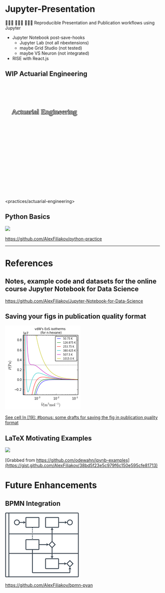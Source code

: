 
# Jupyter-Presentation

👩🏽‍🔬 👨🏽‍💻 👨🏿‍🏫 Reproducible Presentation and Publication workflows using Jupyter

- Jupyter Notebook post-save-hooks
  - Jupyter Lab (not all nbextensions)
  - maybe Grid Studio (not tested)
  - maybe VS Neuron (not integrated)
- RISE with React.js

## **WIP** Actuarial Engineering

<div style="background: url(https://www.cosmic-core.org/wp-content/uploads/2018/10/rainbow-galaxy-lr.jpg);
  background-repeat: no-repeat;
  background-size: 300px;
  width=300px;
  height:201px;
  vertical-align: middle;
  font-family:Times;
  color:#efefef;
  text-shadow: -1pt 0 #111, 0 1pt #111, 1pt 0 #111, 0 -1pt #111;
  font-size:18pt;
  display: block;
  padding:60pt 16pt">Actuarial Engineering</div>

<practices/actuarial-engineering>

## Python Basics

<img src="https://upload.wikimedia.org/wikipedia/commons/7/71/Serpiente_alquimica.jpg" width="300px"/>

<https://github.com/AlexFiliakov/python-practice>

---

# References

## Notes, example code and datasets for the online course Jupyter Notebook for Data Science

<https://github.com/AlexFiliakov/Jupyter-Notebook-for-Data-Science>

## Saving your figs in publication quality format

<img src="images/publish-chart.png" style="background: #efefef;"/>

[See cell In [19]: #bonus: some drafts for saving the fig in publication quality format](https://github.com/AlexFiliakov/PyTherm-applied-thermodynamics/blob/master/contents/main-lectures/2-numpy-matplotlib-vdW-EoS-isotherms.ipynb)

## LaTeX Motivating Examples

<img src="https://render.githubusercontent.com/render/math?math=%5Cbegin%7Baligned%7D%0A%5Cnabla%20%5Ctimes%20%5Cvec%7B%5Cmathbf%7BB%7D%7D%20-%5C%2C%20%5Cfrac1c%5C%2C%20%5Cfrac%7B%5Cpartial%5Cvec%7B%5Cmathbf%7BE%7D%7D%7D%7B%5Cpartial%20t%7D%20%26amp%3B%20%3D%20%5Cfrac%7B4%5Cpi%7D%7Bc%7D%5Cvec%7B%5Cmathbf%7Bj%7D%7D%20%5C%5C%20%20%20%5Cnabla%20%5Ccdot%20%5Cvec%7B%5Cmathbf%7BE%7D%7D%20%26amp%3B%20%3D%204%20%5Cpi%20%5Crho%20%5C%5C%0A%5Cnabla%20%5Ctimes%20%5Cvec%7B%5Cmathbf%7BE%7D%7D%5C%2C%20%2B%5C%2C%20%5Cfrac1c%5C%2C%20%5Cfrac%7B%5Cpartial%5Cvec%7B%5Cmathbf%7BB%7D%7D%7D%7B%5Cpartial%20t%7D%20%26amp%3B%20%3D%20%5Cvec%7B%5Cmathbf%7B0%7D%7D%20%5C%5C%0A%5Cnabla%20%5Ccdot%20%5Cvec%7B%5Cmathbf%7BB%7D%7D%20%26amp%3B%20%3D%200%20%0A%5Cend%7Baligned%7D&mode=display" style="background: #efefef"/>

[Grabbed from https://github.com/odewahn/ipynb-examples](https://gist.github.com/AlexFiliakov/38bd5f23e5c979f6c150e595cfe81713)

# Future Enhancements

## BPMN Integration

![Display Flowcharts](images/bpmn-flowchart-example.png)

<https://github.com/AlexFiliakov/bpmn-pyan>
